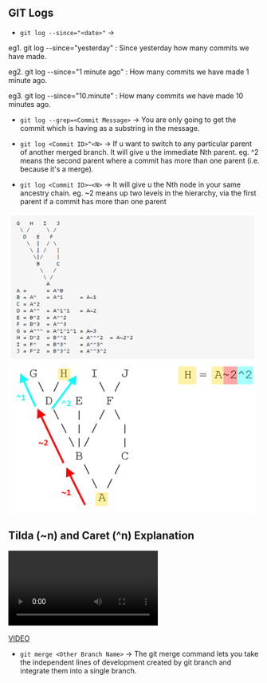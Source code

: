 ## GIT Logs

- `git log --since="<date>"` -> 

eg1. git log --since="yesterday" : Since yesterday how many commits we have made.

eg2. git log --since="1 minute ago" : How many commits we have made 1 minute ago.

eg3. git log --since="10.minute" : How many commits we have made 10 minutes ago.

- `git log --grep=<Commit Message>` -> You are only going to get the commit which is having <Commit Message> as a substring in the message.

- `git log <Commit ID>^<N>` -> If u want to switch to any particular parent of another merged branch. It will give u the immediate Nth parent. eg. ^2 means the second parent where a commit has more than one parent (i.e. because it's a merge).

- `git log <Commit ID>~<N>` -> It will give u the Nth node in your same ancestry chain. eg. ~2 means up two levels in the hierarchy, via the first parent if a commit has more than one parent

<img src="Screenshot6.PNG"  width="500" height="300">

<img src="Screenshot7.png"  width="500" height="300">

## Tilda (~n) and Caret (^n) Explanation

<video src="Tilda_Caret_Explanantion.mp4" controls="controls" style="max-width: 530px;"></video>

[VIDEO](https://github.com/arijit69-web/BackEnd-Development-in-NodeJS/blob/master/13.%20Version%20Control%20with%20GIT/Tilda_Caret_Explanantion.mp4)

- `git merge <Other Branch Name>` ->  The git merge command lets you take the independent lines of development created by git branch and integrate them into a single branch.
